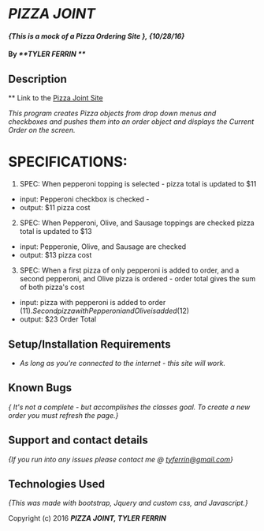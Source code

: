# _PIZZA JOINT_

#### _{This is a mock of a Pizza Ordering Site }, {10/28/16}_

#### By _**TYLER FERRIN **_

## Description

** Link to the [Pizza Joint Site](https://tylerferrin.github.io/pizza-joint/)

_This program creates Pizza objects from drop down menus and checkboxes and pushes them into an order object and displays the Current Order on the screen._

# SPECIFICATIONS:

1. SPEC: When pepperoni topping is selected - pizza total is updated to $11
- input: Pepperoni checkbox is checked -
- output: $11 pizza cost

2. SPEC: When Pepperoni, Olive, and Sausage toppings are checked pizza total is updated to $13
- input: Pepperonie, Olive, and Sausage are checked
- output: $13 pizza cost

3. SPEC: When a first pizza of only pepperoni is added to order, and a second pepperoni, and Olive pizza is ordered - order total gives the sum of both pizza's cost
- input: pizza with pepperoni is added to order ($11). Second pizza with Pepperoni and Olive is added ($12)
- output: $23 Order Total



## Setup/Installation Requirements

* _As long as you're connected to the internet - this site will work._

## Known Bugs

_{ It's not a complete - but accomplishes the classes goal. To create a new order you must refresh the page.}_

## Support and contact details

_{If you run into any issues please contact me @ tyferrin@gmail.com}_

## Technologies Used

_{This was made with bootstrap, Jquery and custom css, and Javascript.}_


Copyright (c) 2016 **_PIZZA JOINT, TYLER FERRIN_**
